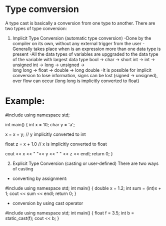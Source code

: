 # Type comversion

A type cast is basically a conversion from one type to another.
There are two types of type conversion:
1. Implicit Type Conversion
(automatic type conversion)
-Done by the compiler on its own, without any external trigger from the user
-Generally takes place when is an expression more than one data type is present
-All the data types of variables are upggraded to the data type of the variable with largest data type
bool -> char -> short int -> int -> unsigned int -> long -> unsigned -> \
long long -> float -> double -> long double
-It is possible for implicit conversion to lose information, signs can be lost (signed -> unsigned), \
over flow can occur (long long is implicitly converted to float)
# Example:

#include<iostream>
using namespace std;

int main() {
  int x = 10;
  char y = 'a';
  
  x = x + y; // y implicitly converted to int
  
  float z = x + 1.0 // x is implicitly converted to float
  
  cout << x << " "<< y << " " << z << endl;
  return 0;
}

2. Explicit Type Conversion
(casting or user-defined)
There are two ways of casting
- converting by assignment:

#include <iostream>
using namespace std;
int main() {
  double x = 1.2;
  int sum = (int)x + 1;
  cout << sum << endl;
  return 0;
}
- conversion by using cast operator

#include <iostream> 
using namespace std;
int main() {
  float f = 3.5;
  int b = static_cast<int>(f);
  cout << b;
}
